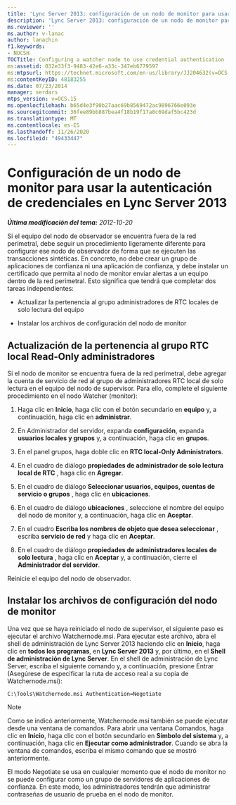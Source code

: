 ```yaml
---
title: 'Lync Server 2013: configuración de un nodo de monitor para usar la autenticación de credenciales'
description: 'Lync Server 2013: configuración de un nodo de monitor para usar la autenticación de credenciales.'
ms.reviewer: ''
ms.author: v-lanac
author: lanachin
f1.keywords:
- NOCSH
TOCTitle: Configuring a watcher node to use credential authentication
ms:assetid: 032e33f3-9483-42e6-a33c-347eb6779597
ms:mtpsurl: https://technet.microsoft.com/en-us/library/JJ204632(v=OCS.15)
ms:contentKeyID: 48183255
ms.date: 07/23/2014
manager: serdars
mtps_version: v=OCS.15
ms.openlocfilehash: b65d4e3f90b27aac69b8569472ac9896766e093e
ms.sourcegitcommit: 36fee89bb887bea4f18b19f17a8c69daf5bc423d
ms.translationtype: MT
ms.contentlocale: es-ES
ms.lasthandoff: 11/26/2020
ms.locfileid: "49433447"
---
```

# <a name="configuring-a-watcher-node-to-use-credential-authentication-in-lync-server-2013"></a>Configuración de un nodo de monitor para usar la autenticación de credenciales en Lync Server 2013

<div data-xmlns="http://www.w3.org/1999/xhtml">

<div class="topic" data-xmlns="http://www.w3.org/1999/xhtml" data-msxsl="urn:schemas-microsoft-com:xslt" data-cs="https://msdn.microsoft.com/">

<div data-asp="https://msdn2.microsoft.com/asp">



</div>

<div id="mainSection">

<div id="mainBody">

<span> </span>

_**Última modificación del tema:** 2012-10-20_

Si el equipo del nodo de observador se encuentra fuera de la red perimetral, debe seguir un procedimiento ligeramente diferente para configurar ese nodo de observador de forma que se ejecuten las transacciones sintéticas. En concreto, no debe crear un grupo de aplicaciones de confianza ni una aplicación de confianza, y debe instalar un certificado que permita al nodo de monitor enviar alertas a un equipo dentro de la red perimetral. Esto significa que tendrá que completar dos tareas independientes:

  - Actualizar la pertenencia al grupo administradores de RTC locales de solo lectura del equipo

  - Instalar los archivos de configuración del nodo de monitor

<div>

## <a name="updating-membership-in-the-rtc-local-read-only-administrators-group"></a>Actualización de la pertenencia al grupo RTC local Read-Only administradores

Si el nodo de monitor se encuentra fuera de la red perimetral, debe agregar la cuenta de servicio de red al grupo de administradores RTC local de solo lectura en el equipo del nodo de supervisor. Para ello, complete el siguiente procedimiento en el nodo Watcher (monitor):

1.  Haga clic en **Inicio**, haga clic con el botón secundario en **equipo** y, a continuación, haga clic en **administrar**.

2.  En Administrador del servidor, expanda **configuración**, expanda **usuarios locales y grupos** y, a continuación, haga clic en **grupos**.

3.  En el panel grupos, haga doble clic en **RTC local-Only Administrators**.

4.  En el cuadro de diálogo **propiedades de administrador de solo lectura local de RTC** , haga clic en **Agregar**.

5.  En el cuadro de diálogo **Seleccionar usuarios, equipos, cuentas de servicio o grupos** , haga clic en **ubicaciones**.

6.  En el cuadro de diálogo **ubicaciones** , seleccione el nombre del equipo del nodo de monitor y, a continuación, haga clic en **Aceptar**.

7.  En el cuadro **Escriba los nombres de objeto que desea seleccionar** , escriba **servicio de red** y haga clic en **Aceptar**.

8.  En el cuadro de diálogo **propiedades de administradores locales de solo lectura** , haga clic en **Aceptar** y, a continuación, cierre el **Administrador del servidor**.

Reinicie el equipo del nodo de observador.

</div>

<div>

## <a name="installing-the-watcher-node-configuration-files"></a>Instalar los archivos de configuración del nodo de monitor

Una vez que se haya reiniciado el nodo de supervisor, el siguiente paso es ejecutar el archivo Watchernode.msi. Para ejecutar este archivo, abra el shell de administración de Lync Server 2013 haciendo clic en **Inicio**, haga clic en **todos los programas**, en **Lync Server 2013** y, por último, en el **Shell de administración de Lync Server**. En el shell de administración de Lync Server, escriba el siguiente comando y, a continuación, presione Entrar (Asegúrese de especificar la ruta de acceso real a su copia de Watchernode.msi):

    C:\Tools\Watchernode.msi Authentication=Negotiate

<div>


> [!NOTE]  
> Como se indicó anteriormente, Watchernode.msi también se puede ejecutar desde una ventana de comandos. Para abrir una ventana Comandos, haga clic en <STRONG>Inicio</STRONG>, haga clic con el botón secundario en <STRONG>Símbolo del sistema</STRONG> y, a continuación, haga clic en <STRONG>Ejecutar como administrador</STRONG>. Cuando se abra la ventana de comandos, escriba el mismo comando que se mostró anteriormente.



</div>

El modo Negotiate se usa en cualquier momento que el nodo de monitor no se puede configurar como un grupo de servidores de aplicaciones de confianza. En este modo, los administradores tendrán que administrar contraseñas de usuario de prueba en el nodo de monitor.

</div>

</div>

<span> </span>

</div>

</div>

</div>

